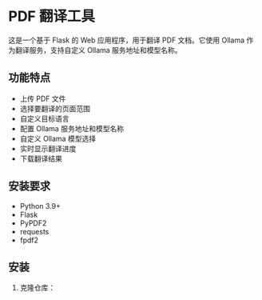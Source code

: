 # PDF 翻译工具

这是一个基于 Flask 的 Web 应用程序，用于翻译 PDF 文档。它使用 Ollama 作为翻译服务，支持自定义 Ollama 服务地址和模型名称。

## 功能特点

- 上传 PDF 文件
- 选择要翻译的页面范围
- 自定义目标语言
- 配置 Ollama 服务地址和模型名称
- 自定义 Ollama 模型选择
- 实时显示翻译进度
- 下载翻译结果

## 安装要求

- Python 3.9+
- Flask
- PyPDF2
- requests
- fpdf2

## 安装

1. 克隆仓库：